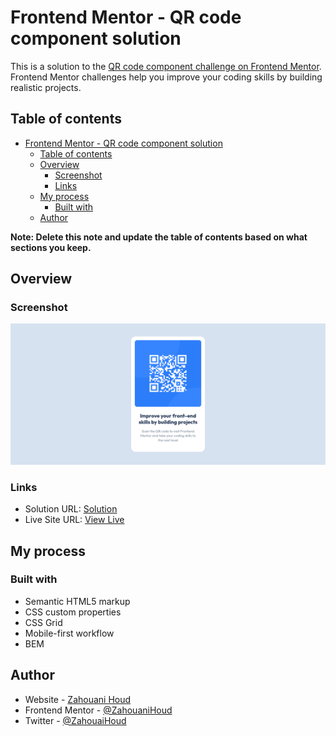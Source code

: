 # Frontend Mentor - QR code component solution

This is a solution to the [QR code component challenge on Frontend Mentor](https://www.frontendmentor.io/challenges/qr-code-component-iux_sIO_H). Frontend Mentor challenges help you improve your coding skills by building realistic projects.

## Table of contents

- [Frontend Mentor - QR code component solution](#frontend-mentor---qr-code-component-solution)
  - [Table of contents](#table-of-contents)
  - [Overview](#overview)
    - [Screenshot](#screenshot)
    - [Links](#links)
  - [My process](#my-process)
    - [Built with](#built-with)
  - [Author](#author)

**Note: Delete this note and update the table of contents based on what sections you keep.**

## Overview

### Screenshot

![My solution](./screenshot.png)

### Links

- Solution URL: [Solution](https://github.com/ZahouaniHoud/qr-code-component)
- Live Site URL: [View Live](https://qr-code-component-zahouani.netlify.app/)

## My process

### Built with

- Semantic HTML5 markup
- CSS custom properties
- CSS Grid
- Mobile-first workflow
- BEM

## Author

- Website - [Zahouani Houd](https://github.com/ZahouaniHoud)
- Frontend Mentor - [@ZahouaniHoud](https://www.frontendmentor.io/profile/ZahouaniHoud)
- Twitter - [@ZahouaiHoud](https://www.twitter.com/ZahouaniHoud)
